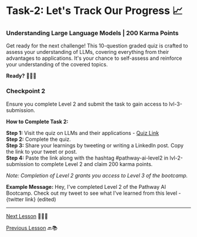 # Task-2: Let's Track Our Progress 📈
### Understanding Large Language Models | 200 Karma Points

Get ready for the next challenge! This 10-question graded quiz is crafted to assess your understanding of LLMs, covering everything from their advantages to applications. It's your chance to self-assess and reinforce your understanding of the covered topics.

**Ready?** 🚀🤓📝

### Checkpoint 2

Ensure you complete Level 2 and submit the task to gain access to ⁠lvl-3-submission⁠.

**How to Complete Task 2:**

**Step 1:** Visit the quiz on LLMs and their applications - [Quiz Link](https://quizizz.com/join?gc=86823526)  
**Step 2:** Complete the quiz.  
**Step 3:** Share your learnings by tweeting or writing a LinkedIn post. Copy the link to your tweet or post.  
**Step 4:** Paste the link along with the hashtag #pathway-ai-level2 in ⁠lvl-2-submission to complete Level 2 and claim 200 karma points.

*Note: Completion of Level 2 grants you access to Level 3 of the bootcamp.*

**Example Message:**
Hey, I've completed Level 2 of the Pathway AI Bootcamp. Check out my tweet to see what I've learned from this level - {twitter link} (edited)

---

[Next Lesson](https://github.com/gtech-mulearn/Pathway-AI-Bootcamp/blob/main/Word%20Vectors%20Simplified%20Part-1.md) 📖👣🔜

[Previous Lesson](https://github.com/gtech-mulearn/Pathway-AI-Bootcamp/blob/main/Basic%20Of%20LLM%20Part-2.md) 🔙📚
